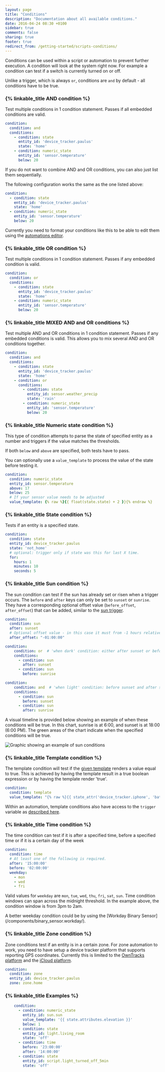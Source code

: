 ```yaml
---
layout: page
title: "Conditions"
description: "Documentation about all available conditions."
date: 2016-04-24 08:30 +0100
sidebar: true
comments: false
sharing: true
footer: true
redirect_from: /getting-started/scripts-conditions/
---
```


Conditions can be used within a script or automation to prevent further execution. A condition will look at the system right now. For example a condition can test if a switch is currently turned on or off.

Unlike a trigger, which is always `or`, conditions are `and` by default - all conditions have to be true.

### {% linkable_title AND condition %}

Test multiple conditions in 1 condition statement. Passes if all embedded conditions are valid.

```yaml
condition:
  condition: and
  conditions:
    - condition: state
      entity_id: 'device_tracker.paulus'
      state: 'home'
    - condition: numeric_state
      entity_id: 'sensor.temperature'
      below: 20
```

If you do not want to combine AND and OR conditions, you can also just list them sequentially.

The following configuration works the same as the one listed above:

```yaml
condition:
  - condition: state
    entity_id: 'device_tracker.paulus'
    state: 'home'
  - condition: numeric_state
    entity_id: 'sensor.temperature'
    below: 20
```

Currently you need to format your conditions like this to be able to edit them using the [automations editor](/docs/automation/editor/).

### {% linkable_title OR condition %}

Test multiple conditions in 1 condition statement. Passes if any embedded condition is valid.

```yaml
condition:
  condition: or
  conditions:
    - condition: state
      entity_id: 'device_tracker.paulus'
      state: 'home'
    - condition: numeric_state
      entity_id: 'sensor.temperature'
      below: 20
```

### {% linkable_title MIXED AND and OR conditions %}

Test multiple AND and OR conditions in 1 condition statement. Passes if any embedded conditions is valid.
This allows you to mix several AND and OR conditions together.

```yaml
condition:
  condition: and
  conditions:
    - condition: state
      entity_id: 'device_tracker.paulus'
      state: 'home'
    - condition: or
      conditions:
        - condition: state
          entity_id: sensor.weather_precip
          state: 'rain'
        - condition: numeric_state
          entity_id: 'sensor.temperature'
          below: 20
```

### {% linkable_title Numeric state condition %}

This type of condition attempts to parse the state of specified entity as a number and triggers if the value matches the thresholds.

If both `below` and `above` are specified, both tests have to pass.

You can optionally use a `value_template` to process the value of the state before testing it.

```yaml
condition:
  condition: numeric_state
  entity_id: sensor.temperature
  above: 17
  below: 25
  # If your sensor value needs to be adjusted
  value_template: {% raw %}{{ float(state.state) + 2 }}{% endraw %}
```

### {% linkable_title State condition %}

Tests if an entity is a specified state.

```yaml
condition:
  condition: state
  entity_id: device_tracker.paulus
  state: 'not_home'
  # optional: trigger only if state was this for last X time.
  for:
    hours: 1
    minutes: 10
    seconds: 5
```

### {% linkable_title Sun condition %}

The sun condition can test if the sun has already set or risen when a trigger occurs. The `before` and `after` keys can only be set to `sunset` or `sunrise`. They have a corresponding optional offset value (`before_offset`, `after_offset`) that can be added, similar to the [sun trigger][sun_trigger].

[sun_trigger]: /docs/automation/trigger/#sun-trigger

```yaml
condition:
  condition: sun
  after: sunset
  # Optional offset value - in this case it must from -1 hours relative to sunset, or after
  after_offset: "-01:00:00"
```

```yaml
condition:
    condition: or  # 'when dark' condition: either after sunset or before sunrise - equivalent to a state condition on `sun.sun` of `below_horizon`
    conditions:
      - condition: sun
        after: sunset
      - condition: sun
        before: sunrise
```

```yaml
condition:
    condition: and  # 'when light' condition: before sunset and after sunrise - equivalent to a state condition on `sun.sun` of `above_horizon`
    conditions:
      - condition: sun
        before: sunset
      - condition: sun
        after: sunrise
```

A visual timeline is provided below showing an example of when these conditions will be true. In this chart, sunrise is at 6:00, and sunset is at 18:00 (6:00 PM). The green areas of the chart indicate when the specified conditions will be true.

<img src='/images/docs/scripts/sun-conditions.svg' alt='Graphic showing an example of sun conditions' />

### {% linkable_title Template condition %}

The template condition will test if the [given template][template] renders a value equal to true. This is achieved by having the template result in a true boolean expression or by having the template render 'true'.

```yaml
condition:
  condition: template
  value_template: "{% raw %}{{ state_attr('device_tracker.iphone', 'battery') > 50 }}{% endraw %}"
```

Within an automation, template conditions also have access to the `trigger` variable as [described here][automation-templating].

[template]: /topics/templating/
[automation-templating]: /getting-started/automation-templating/

### {% linkable_title Time condition %}

The time condition can test if it is after a specified time, before a specified time or if it is a certain day of the week

```yaml
condition:
  condition: time
  # At least one of the following is required.
  after: '15:00:00'
  before: '02:00:00'
  weekday:
    - mon
    - wed
    - fri
```

Valid values for `weekday` are `mon`, `tue`, `wed`, `thu`, `fri`, `sat`, `sun`.
Time condition windows can span across the midnight threshold. In the example above, the condition window is from 3pm to 2am.

<p class='note tip'>
A better weekday condition could be by using the [Workday Binary Sensor](/components/binary_sensor.workday/).
</p>

### {% linkable_title Zone condition %}

Zone conditions test if an entity is in a certain zone. For zone automation to work, you need to have setup a device tracker platform that supports reporting GPS coordinates. Currently this is limited to the [OwnTracks platform](/components/device_tracker.owntracks/) and the [iCloud platform](/components/device_tracker.icloud/).

```yaml
condition:
  condition: zone
  entity_id: device_tracker.paulus
  zone: zone.home
```

### {% linkable_title Examples %}

```yaml
    condition:
      - condition: numeric_state
        entity_id: sun.sun
        value_template: '{{ state.attributes.elevation }}'
        below: 1
      - condition: state
        entity_id: light.living_room
        state: 'off'
      - condition: time
        before: '23:00:00'
        after: '14:00:00'
      - condition: state
        entity_id: script.light_turned_off_5min
        state: 'off'
```
